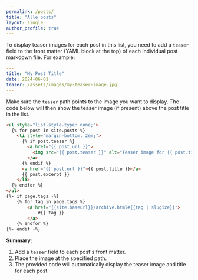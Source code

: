 ```yaml
---
permalink: /posts/
title: "Alle posts"
layout: single
author_profile: true
---
```

To display teaser images for each post in this list, you need to add a `teaser` field to the front matter (YAML block at the top) of each individual post markdown file. For example:

```yaml
---
title: "My Post Title"
date: 2024-06-01
teaser: /assets/images/my-teaser-image.jpg
---
```

Make sure the `teaser` path points to the image you want to display. The code below will then show the teaser image (if present) above the post title in the list.

```markdown
<ul style="list-style-type: none;">
  {% for post in site.posts %}
    <li style="margin-bottom: 2em;">
      {% if post.teaser %}
        <a href="{{ post.url }}">
          <img src="{{ post.teaser }}" alt="Teaser image for {{ post.title }}" style="max-width:200px; display:block; margin-bottom:0.5em;">
        </a>
      {% endif %}
      <a href="{{ post.url }}">{{ post.title }}</a>
      {{ post.excerpt }}
    </li>
  {% endfor %}
</ul>
{%- if page.tags -%}
    {% for tag in page.tags %}
        <a href="{{site.baseurl}}/archive.html#{{tag | slugize}}">
            #{{ tag }}
        </a>
    {% endfor %}
{%- endif -%}
```

**Summary:**  
1. Add a `teaser` field to each post's front matter.  
2. Place the image at the specified path.  
3. The provided code will automatically display the teaser image and title for each post.

